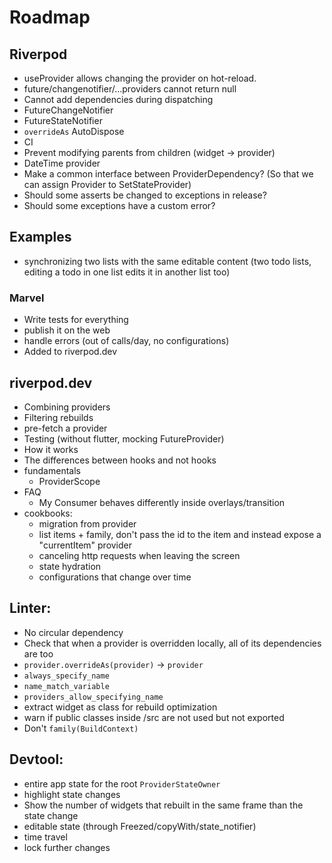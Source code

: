 # Roadmap

## Riverpod

<!-- - evaluate time complexity for all operations -->
<!-- - evaluate space complexity -->
<!-- - think about state_notifier & Computed tree-shaking -->

- useProvider allows changing the provider on hot-reload.
- future/changenotifier/...providers cannot return null
- Cannot add dependencies during dispatching
- FutureChangeNotifier
- FutureStateNotifier
- `overrideAs` AutoDispose
- CI
- Prevent modifying parents from children (widget -> provider)
- DateTime provider
- Make a common interface between ProviderDependency? (So that we can assign Provider to SetStateProvider)
- Should some asserts be changed to exceptions in release?
- Should some exceptions have a custom error?

## Examples

- synchronizing two lists with the same editable content
  (two todo lists, editing a todo in one list edits it in another list too)

### Marvel

- Write tests for everything
- publish it on the web
- handle errors (out of calls/day, no configurations)
- Added to riverpod.dev

## riverpod.dev

- Combining providers
- Filtering rebuilds
- pre-fetch a provider
- Testing (without flutter, mocking FutureProvider)
- How it works
- The differences between hooks and not hooks
- fundamentals
  - ProviderScope
- FAQ
  - My Consumer behaves differently inside overlays/transition
- cookbooks:
  - migration from provider
  - list items + family, don't pass the id to the item and instead expose a "currentItem" provider
  - canceling http requests when leaving the screen
  - state hydration
  - configurations that change over time

## Linter:

- No circular dependency
- Check that when a provider is overridden locally, all of its dependencies are too
- `provider.overrideAs(provider)` -> `provider`
- `always_specify_name`
- `name_match_variable`
- `providers_allow_specifying_name`
- extract widget as class for rebuild optimization
- warn if public classes inside /src are not used but not exported
- Don't `family(BuildContext)`

## Devtool:

- entire app state for the root `ProviderStateOwner`
- highlight state changes
- Show the number of widgets that rebuilt in the same frame than the state change
- editable state (through Freezed/copyWith/state_notifier)
- time travel
- lock further changes
